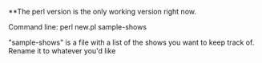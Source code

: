 **The perl version is the only working version right now.

Command line: perl new.pl sample-shows

"sample-shows" is a file with a list of the shows you want to keep track of. Rename it to whatever you'd like